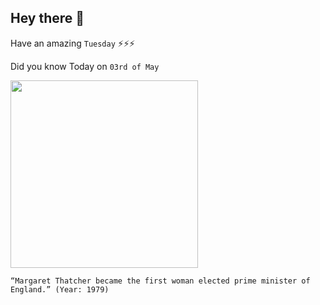 ## Hey there 👋
Have an amazing `Tuesday` ⚡⚡⚡

Did you know Today on `03rd of May`
 
 [<img src="https://media.npr.org/assets/img/2012/06/21/thatcher0106_slide-985df7d37a90ba48dbb98a02ed451df845af4106.jpg" width="300" />](https://en.wikipedia.org/wiki/Margaret_Thatcher#:~:text=A%20general%20election%20was%20called,first%20female%20British%20prime%20minister.) 
 ```
“Margaret Thatcher became the first woman elected prime minister of England.” (Year: 1979)
```
